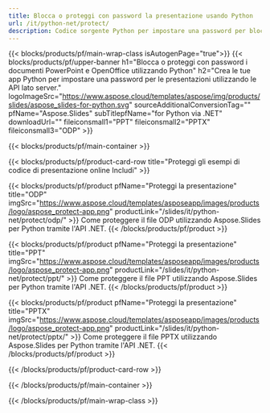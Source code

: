 ```yaml
---
title: Blocca o proteggi con password la presentazione usando Python
url: /it/python-net/protect/
description: Codice sorgente Python per impostare una password per bloccare la presentazione
---
```


{{< blocks/products/pf/main-wrap-class isAutogenPage="true">}}
{{< blocks/products/pf/upper-banner h1="Blocca o proteggi con password i documenti PowerPoint e OpenOffice utilizzando Python" h2="Crea le tue app Python per impostare una password per le presentazioni utilizzando le API lato server." logoImageSrc="https://www.aspose.cloud/templates/aspose/img/products/slides/aspose_slides-for-python.svg" sourceAdditionalConversionTag="" pfName="Aspose.Slides" subTitlepfName="for Python via .NET" downloadUrl="" fileiconsmall1="PPT" fileiconsmall2="PPTX" fileiconsmall3="ODP" >}}

{{< blocks/products/pf/main-container >}}

{{< blocks/products/pf/product-card-row title="Proteggi gli esempi di codice di presentazione online Includi" >}}

{{< blocks/products/pf/product pfName="Proteggi la presentazione" title="ODP" imgSrc="https://www.aspose.cloud/templates/asposeapp/images/products/logo/aspose_protect-app.png" productLink="/slides/it/python-net/protect/odp/" >}}
Come proteggere il file ODP utilizzando Aspose.Slides per Python tramite l'API .NET.
{{< /blocks/products/pf/product >}}

{{< blocks/products/pf/product pfName="Proteggi la presentazione" title="PPT" imgSrc="https://www.aspose.cloud/templates/asposeapp/images/products/logo/aspose_protect-app.png" productLink="/slides/it/python-net/protect/ppt/" >}}
Come proteggere il file PPT utilizzando Aspose.Slides per Python tramite l'API .NET.
{{< /blocks/products/pf/product >}}

{{< blocks/products/pf/product pfName="Proteggi la presentazione" title="PPTX" imgSrc="https://www.aspose.cloud/templates/asposeapp/images/products/logo/aspose_protect-app.png" productLink="/slides/it/python-net/protect/pptx/" >}}
Come proteggere il file PPTX utilizzando Aspose.Slides per Python tramite l'API .NET.
{{< /blocks/products/pf/product >}}



{{< /blocks/products/pf/product-card-row >}}

{{< /blocks/products/pf/main-container >}}
    
{{< /blocks/products/pf/main-wrap-class >}}